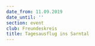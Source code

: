 ```yaml
---
date_from: 11.09.2019
date_until: ''
section: event
club: Freundeskreis
title: Tagesausflug ins Sarntal
---
```


